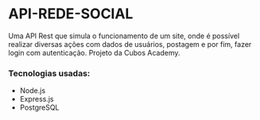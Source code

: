 # API-REDE-SOCIAL

Uma API Rest que simula o funcionamento de um site, onde é possível realizar diversas ações com dados de usuários, postagem e por fim, fazer login com autenticação.
Projeto da Cubos Academy.

### Tecnologias usadas:

+ Node.js
+ Express.js
+ PostgreSQL

